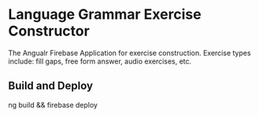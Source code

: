 # Language Grammar Exercise Constructor

The Angualr Firebase Application for exercise construction. Exercise types include: fill gaps, free form answer, audio exercises, etc.

## Build and Deploy

ng build && firebase deploy
